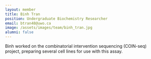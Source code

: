 ```yaml
---
layout: member
title: Binh Tran
position: Undergraduate Biochemistry Researcher
email: btran48@uwo.ca
image: /assets/images/team/binh_tran.jpg
alumni: false
---
```


Binh worked on the combinatorial intervention sequencing (COIN-seq) project, preparing several cell lines for use with this assay.